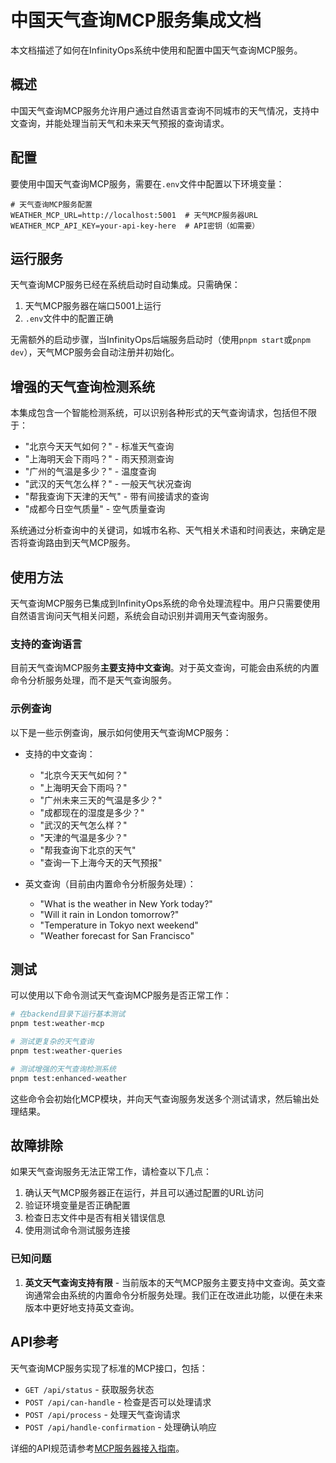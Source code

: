 # 中国天气查询MCP服务集成文档

本文档描述了如何在InfinityOps系统中使用和配置中国天气查询MCP服务。

## 概述

中国天气查询MCP服务允许用户通过自然语言查询不同城市的天气情况，支持中文查询，并能处理当前天气和未来天气预报的查询请求。

## 配置

要使用中国天气查询MCP服务，需要在`.env`文件中配置以下环境变量：

```
# 天气查询MCP服务配置
WEATHER_MCP_URL=http://localhost:5001  # 天气MCP服务器URL
WEATHER_MCP_API_KEY=your-api-key-here  # API密钥（如需要）
```

## 运行服务

天气查询MCP服务已经在系统启动时自动集成。只需确保：

1. 天气MCP服务器在端口5001上运行
2. `.env`文件中的配置正确

无需额外的启动步骤，当InfinityOps后端服务启动时（使用`pnpm start`或`pnpm dev`），天气MCP服务会自动注册并初始化。

## 增强的天气查询检测系统

本集成包含一个智能检测系统，可以识别各种形式的天气查询请求，包括但不限于：

- "北京今天天气如何？" - 标准天气查询
- "上海明天会下雨吗？" - 雨天预测查询
- "广州的气温是多少？" - 温度查询
- "武汉的天气怎么样？" - 一般天气状况查询
- "帮我查询下天津的天气" - 带有间接请求的查询
- "成都今日空气质量" - 空气质量查询

系统通过分析查询中的关键词，如城市名称、天气相关术语和时间表达，来确定是否将查询路由到天气MCP服务。

## 使用方法

天气查询MCP服务已集成到InfinityOps系统的命令处理流程中。用户只需要使用自然语言询问天气相关问题，系统会自动识别并调用天气查询服务。

### 支持的查询语言

目前天气查询MCP服务**主要支持中文查询**。对于英文查询，可能会由系统的内置命令分析服务处理，而不是天气查询服务。

### 示例查询

以下是一些示例查询，展示如何使用天气查询MCP服务：

- 支持的中文查询：
  - "北京今天天气如何？"
  - "上海明天会下雨吗？"
  - "广州未来三天的气温是多少？"
  - "成都现在的湿度是多少？"
  - "武汉的天气怎么样？"
  - "天津的气温是多少？"
  - "帮我查询下北京的天气"
  - "查询一下上海今天的天气预报"

- 英文查询（目前由内置命令分析服务处理）：
  - "What is the weather in New York today?"
  - "Will it rain in London tomorrow?"
  - "Temperature in Tokyo next weekend"
  - "Weather forecast for San Francisco"

## 测试

可以使用以下命令测试天气查询MCP服务是否正常工作：

```bash
# 在backend目录下运行基本测试
pnpm test:weather-mcp

# 测试更复杂的天气查询
pnpm test:weather-queries

# 测试增强的天气查询检测系统
pnpm test:enhanced-weather
```

这些命令会初始化MCP模块，并向天气查询服务发送多个测试请求，然后输出处理结果。

## 故障排除

如果天气查询服务无法正常工作，请检查以下几点：

1. 确认天气MCP服务器正在运行，并且可以通过配置的URL访问
2. 验证环境变量是否正确配置
3. 检查日志文件中是否有相关错误信息
4. 使用测试命令测试服务连接

### 已知问题

1. **英文天气查询支持有限** - 当前版本的天气MCP服务主要支持中文查询。英文查询通常会由系统的内置命令分析服务处理。我们正在改进此功能，以便在未来版本中更好地支持英文查询。

## API参考

天气查询MCP服务实现了标准的MCP接口，包括：

- `GET /api/status` - 获取服务状态
- `POST /api/can-handle` - 检查是否可以处理请求
- `POST /api/process` - 处理天气查询请求
- `POST /api/handle-confirmation` - 处理确认响应

详细的API规范请参考[MCP服务器接入指南](./mcp-server-integration.md)。 